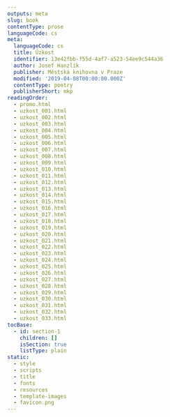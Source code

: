 ```yaml
---
outputs: meta
slug: book
contentType: prose
languageCode: cs
meta:
  languageCode: cs
  title: Úzkost
  identifier: 13e42fbb-f55d-4af7-a523-54ee9c544a36
  author: Josef Hanzlík
  publisher: Městská knihovna v Praze
  modified: '2019-04-08T00:00:00.000Z'
  contentType: poetry
  publisherShort: mkp
readingOrder:
  - promo.html
  - uzkost_001.html
  - uzkost_002.html
  - uzkost_003.html
  - uzkost_004.html
  - uzkost_005.html
  - uzkost_006.html
  - uzkost_007.html
  - uzkost_008.html
  - uzkost_009.html
  - uzkost_010.html
  - uzkost_011.html
  - uzkost_012.html
  - uzkost_013.html
  - uzkost_014.html
  - uzkost_015.html
  - uzkost_016.html
  - uzkost_017.html
  - uzkost_018.html
  - uzkost_019.html
  - uzkost_020.html
  - uzkost_021.html
  - uzkost_022.html
  - uzkost_023.html
  - uzkost_024.html
  - uzkost_025.html
  - uzkost_026.html
  - uzkost_027.html
  - uzkost_028.html
  - uzkost_029.html
  - uzkost_030.html
  - uzkost_031.html
  - uzkost_032.html
  - uzkost_033.html
tocBase:
  - id: section-1
    children: []
    isSection: true
    listType: plain
static:
  - style
  - scripts
  - title
  - fonts
  - resources
  - template-images
  - favicon.png
---
```

